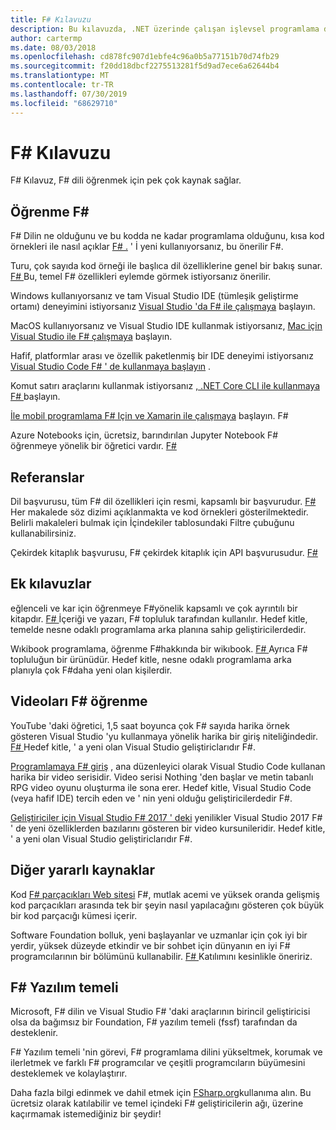 ```yaml
---
title: F# Kılavuzu
description: Bu kılavuzda, .NET üzerinde çalışan işlevsel programlama dili için F#çeşitli öğrenme malzemeleriyle ilgili bir genel bakış sunulmaktadır.
author: cartermp
ms.date: 08/03/2018
ms.openlocfilehash: cd878fc907d1ebfe4c96a0b5a77151b70d74fb29
ms.sourcegitcommit: f20dd18dbcf2275513281f5d9ad7ece6a62644b4
ms.translationtype: MT
ms.contentlocale: tr-TR
ms.lasthandoff: 07/30/2019
ms.locfileid: "68629710"
---
```

# <a name="f-guide"></a>F# Kılavuzu

F# Kılavuz, F# dili öğrenmek için pek çok kaynak sağlar.

## <a name="learning-f"></a>Öğrenme F\#

F# Dilin ne olduğunu ve bu kodda ne kadar programlama olduğunu, kısa kod örnekleri ile nasıl açıklar [ F# .](what-is-fsharp.md) ' İ yeni kullanıyorsanız, bu önerilir F#.

Turu, çok sayıda kod örneği ile başlıca dil özelliklerine genel bir bakış sunar. [ F# ](tour.md) Bu, temel F# özellikleri eylemde görmek istiyorsanız önerilir.

Windows kullanıyorsanız ve tam Visual Studio IDE (tümleşik geliştirme ortamı) deneyimini istiyorsanız [Visual Studio 'da F# ile çalışmaya](./get-started/get-started-visual-studio.md) başlayın.

MacOS kullanıyorsanız ve Visual Studio IDE kullanmak istiyorsanız, [Mac için Visual Studio ile F# çalışmaya](./get-started/get-started-with-visual-studio-for-mac.md) başlayın.

Hafif, platformlar arası ve özellik paketlenmiş bir IDE deneyimi istiyorsanız [Visual Studio Code F# ' de kullanmaya başlayın](./get-started/get-started-vscode.md) .

Komut satırı araçlarını kullanmak istiyorsanız [, .NET Core CLI ile kullanmaya F# ](./get-started/get-started-command-line.md) başlayın.

[İle mobil programlama F# Için ve Xamarin ile çalışmaya](https://docs.microsoft.com/xamarin/cross-platform/platform/fsharp/) başlayın. F#

Azure Notebooks için, ücretsiz, barındırılan Jupyter Notebook F# öğrenmeye yönelik bir öğretici vardır. [ F# ](https://notebooks.azure.com/Microsoft/libraries/samples/html/FSharp%20for%20Azure%20Notebooks.ipynb)

## <a name="references"></a>Referanslar

Dil başvurusu, tüm F# dil özellikleri için resmi, kapsamlı bir başvurudur. [ F# ](./language-reference/index.md) Her makalede söz dizimi açıklanmakta ve kod örnekleri gösterilmektedir. Belirli makaleleri bulmak için İçindekiler tablosundaki Filtre çubuğunu kullanabilirsiniz.

Çekirdek kitaplık başvurusu, F# çekirdek kitaplık için API başvurusudur. [ F# ](https://msdn.microsoft.com/visualfsharpdocs/conceptual/fsharp-core-library-reference)

## <a name="additional-guides"></a>Ek kılavuzlar

eğlenceli ve kar için öğrenmeye F#yönelik kapsamlı ve çok ayrıntılı bir kitapdır. [ F# ](https://swlaschin.gitbooks.io/fsharpforfunandprofit/content/) İçeriği ve yazarı, F# topluluk tarafından kullanılır. Hedef kitle, temelde nesne odaklı programlama arka planına sahip geliştiricilerdedir.

Wıkibook programlama, öğrenme F#hakkında bir wikıbook. [ F# ](https://en.wikibooks.org/wiki/F_Sharp_Programming) Ayrıca F# topluluğun bir ürünüdür. Hedef kitle, nesne odaklı programlama arka planıyla çok F#daha yeni olan kişilerdir.

## <a name="learn-f-through-videos"></a>Videoları F# öğrenme

YouTube 'daki öğretici, 1,5 saat boyunca çok F# sayıda harika örnek gösteren Visual Studio 'yu kullanmaya yönelik harika bir giriş niteliğindedir. [ F# ](https://www.youtube.com/watch?v=c7eNDJN758U) Hedef kitle, ' a yeni olan Visual Studio geliştiriclarıdır F#.

[Programlamaya F# giriş](https://www.youtube.com/watch?v=Teak30_pXHk&list=PLEoMzSkcN8oNiJ67Hd7oRGgD1d4YBxYGC) , ana düzenleyici olarak Visual Studio Code kullanan harika bir video serisidir. Video serisi Nothing 'den başlar ve metin tabanlı RPG video oyunu oluşturma ile sona erer. Hedef kitle, Visual Studio Code (veya hafif IDE) tercih eden ve ' nin yeni olduğu geliştiricilerdedir F#.

[Geliştiriciler için Visual Studio F# 2017 ' deki](https://www.linkedin.com/learning/what-s-new-in-visual-studio-2017-for-f-sharp-for-developers) yenilikler Visual Studio 2017 F# ' de yeni özelliklerden bazılarını gösteren bir video kursunileridir. Hedef kitle, ' a yeni olan Visual Studio geliştiriclarıdır F#.

## <a name="other-useful-resources"></a>Diğer yararlı kaynaklar

Kod [ F# parçacıkları Web sitesi](http://www.fssnip.net) F#, mutlak acemi ve yüksek oranda gelişmiş kod parçacıkları arasında tek bir şeyin nasıl yapılacağını gösteren çok büyük bir kod parçacığı kümesi içerir.

Software Foundation bolluk, yeni başlayanlar ve uzmanlar için çok iyi bir yerdir, yüksek düzeyde etkindir ve bir sohbet için dünyanın en iyi F# programcılarının bir bölümünü kullanabilir. [ F# ](https://fsharp.org/guides/slack/) Katılımını kesinlikle öneririz.

## <a name="the-f-software-foundation"></a>F# Yazılım temeli

Microsoft, F# dilin ve Visual Studio F# 'daki araçlarının birincil geliştiricisi olsa da bağımsız bir Foundation, F# yazılım temeli (fssf) tarafından da desteklenir.

F# Yazılım temeli 'nin görevi, F# programlama dilini yükseltmek, korumak ve ilerletmek ve farklı F# programcılar ve çeşitli programcıların büyümesini desteklemek ve kolaylaştırır.

Daha fazla bilgi edinmek ve dahil etmek için [FSharp.org](https://fsharp.org)kullanıma alın. Bu ücretsiz olarak katılabilir ve temel içindeki F# geliştiricilerin ağı, üzerine kaçırmamak istemediğiniz bir şeydir!

